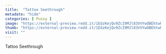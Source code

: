```yaml
---
title:  "Tattoo Seethrough"
metadate: "hide"
categories: [ Pussy ]
image: "https://external-preview.redd.it/1EdzKejQv9ZcI9MJl83VVYwOBEhtwPAKp5pRdqGVWcI.jpg?auto=webp&s=afdbe686d792c98883f0e9a31a5802af4ab32318"
thumb: "https://external-preview.redd.it/1EdzKejQv9ZcI9MJl83VVYwOBEhtwPAKp5pRdqGVWcI.jpg?width=960&crop=smart&auto=webp&s=b62ba576b712afa61287e686b25364c93ff281cd"
visit: ""
---
```

Tattoo Seethrough
